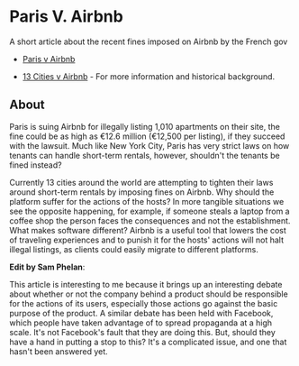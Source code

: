 # Paris V. Airbnb
A short article about the recent fines imposed on Airbnb by the French gov
* [Paris v Airbnb](https://techcrunch.com/2019/02/11/paris-sues-airbnb-for-illegal-listings-and-seeks-14-2-million/)

* [13 Cities v Airbnb](https://techcrunch.com/2019/02/11/paris-sues-airbnb-for-illegal-listings-and-seeks-14-2-million/)  - For more information and historical background.
## About

Paris is suing Airbnb for illegally listing 1,010 apartments on their site, the fine could be as high as €12.6 million (€12,500 per listing), if they succeed with the lawsuit. Much like New York City, Paris has very strict laws on how tenants can handle short-term rentals, however, shouldn't the tenants be fined instead?  

Currently 13 cities around the world are attempting to tighten their laws around short-term rentals by imposing fines on Airbnb. Why should the platform suffer for the actions of the hosts? In more tangible situations we see the opposite happening, for example, if someone steals a laptop from a coffee shop the person faces the consequences and not the establishment. What makes software different? Airbnb is a useful tool that lowers the cost of traveling experiences and to punish it for the hosts' actions will not halt illegal listings, as clients could easily migrate to different platforms.

**Edit by Sam Phelan**: 

This article is interesting to me because it brings up an interesting debate about whether or not the company behind a product should be responsible
for the actions of its users, especially those actions go against the basic purpose of the product. A similar debate has been held with Facebook,
which people have taken advantage of to spread propaganda at a high scale. It's not Facebook's fault that they are doing this. But, should they
have a hand in putting a stop to this? It's a complicated issue, and one that hasn't been answered yet. 